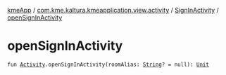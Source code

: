 [kmeApp](../../index.md) / [com.kme.kaltura.kmeapplication.view.activity](../index.md) / [SignInActivity](index.md) / [openSignInActivity](./open-sign-in-activity.md)

# openSignInActivity

`fun `[`Activity`](https://developer.android.com/reference/android/app/Activity.html)`.openSignInActivity(roomAlias: `[`String`](https://kotlinlang.org/api/latest/jvm/stdlib/kotlin/-string/index.html)`? = null): `[`Unit`](https://kotlinlang.org/api/latest/jvm/stdlib/kotlin/-unit/index.html)